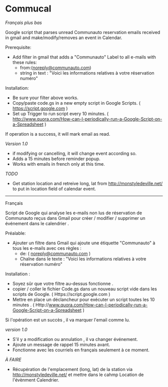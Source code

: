 # Commucal

_Français plus bas_

Google script that parses unread Communauto reservation emails received in gmail and make/modify/removes an event in Calendar.

Prerequisite:

- Add filter in gmail that adds a "Communauto" Label to all e-mails with these rules:
  - from:(noreply@communauto.com) 
  - string in text : "Voici les informations relatives à votre réservation numéro"

Installation:

- Be sure your filter above works.
- Copy/paste code.gs in a new empty script in Google Scripts. ( https://script.google.com )
- Set up Trigger to run script every 10 minutes. ( http://www.quora.com/How-can-I-periodically-run-a-Google-Script-on-a-Spreadsheet )

If operation is a success, it will mark email as read. 

_Version 1.0_

- if modifying or cancelling, it will change event according so.
- Adds a 15 minutes before reminder popup.
- Works with emails in french only at this time. 


_TODO_

- Get station location and retreive long, lat from http://monstyledeville.net/ to put in location field of calendar event.


--------------------------

Français 

Script de Google qui analyse les e-mails non lus de réservation de Communauto reçus dans Gmail pour créer / modifier / supprimer un événement dans le calendrier .

Préalable:

- Ajouter un filtre dans Gmail qui ajoute une étiquette "Communauto" à tous les e-mails avec ces règles :
  - de: ( noreply@communauto.com )
  - Chaîne dans le texte : "Voici les informations relatives à votre réservation numéro"

Installation :

- Soyez sûr que votre filtre au-dessus fonctionne .
- copier / coller le fichier Code.gs dans un nouveau script vide dans les scripts de Google. ( Https://script.google.com )
- Mettre en place un déclancheur pour exécuter un script toutes les 10 minutes . ( Http://www.quora.com/How-can-I-periodically-run-a-Google-Script-on-a-Spreadsheet )

Si l'opération est un succès , il va marquer l'email comme lu.

_version 1.0_

- S'il y a modification ou annulation , il va changer événement.
- Ajoute un message de rappel 15 minutes avant.
- Fonctionne avec les courriels en français seulement à ce moment.


_À FAIRE_

- Récupération de l'emplacement (long, lat) de la station via http://monstyledeville.net/ et mettre dans le cahmp Location  de l'évènment Calendrier.
